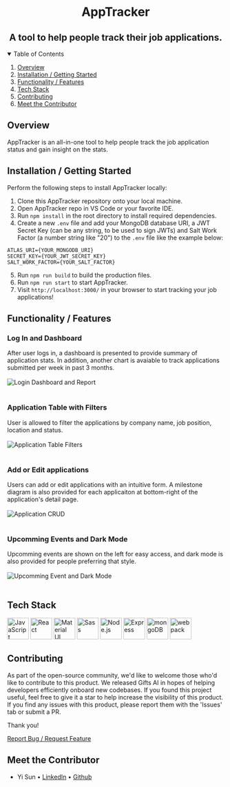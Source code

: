 <p align="center">
  <h1 align="center"><b>AppTracker</b></h1>
</p>
<h2 align="center">
  A tool to help people track their job applications. 
</h2>
  
<!-- TABLE OF CONTENTS -->
<details open="open">
  <summary>Table of Contents</summary>
  <ol>
    <li><a href="#overview">Overview</a></li>
    <li><a href="#installation--getting-started">Installation / Getting Started</a></li>
    <li><a href="#functionality--features">Functionality / Features</a></li>
    <li><a href="#tech-stack">Tech Stack</a></li>
    <li><a href="#contributing">Contributing</a></li>
    <li><a href="#meet-the-contributor">Meet the Contributor</a></li>
  </ol>
</details>

## <b>Overview</b>

<p align="left">
AppTracker is an all-in-one tool to help people track the job application status and gain insight on the stats.
</p>

## <b>Installation / Getting Started</b>

Perform the following steps to install AppTracker locally:

1. Clone this AppTracker repository onto your local machine.
2. Open AppTracker repo in VS Code or your favorite IDE.
3. Run `npm install` in the root directory to install required dependencies.
4. Create a new `.env` file and add your MongoDB database URI, a JWT Secret Key (can be any string, to be used to sign JWTs) and Salt Work Factor (a number string like "20") to the `.env` file like the example below:

```
ATLAS_URI={YOUR_MONGODB_URI}
SECRET_KEY={YOUR_JWT_SECRET_KEY}
SALT_WORK_FACTOR={YOUR_SALT_FACTOR}
```

5. Run `npm run build` to build the production files.
6. Run `npm run start` to start AppTracker.
7. Visit `http://localhost:3000/` in your browser to start tracking your job applications!
   

## <b>Functionality / Features</b>

### Log In and Dashboard

After user logs in, a dashboard is presented to provide summary of application stats. In addition, another chart is avaiable to track applications submitted per week in past 3 months.
<br />
<br />
![Login Dashboard and Report](https://github.com/YiSun88/AppTracker/assets/112419406/070b7d45-0146-4c77-8635-552722b301a5)
<br />
<br />

### Application Table with Filters

User is allowed to filter the applications by company name, job position, location and status.
<br />
<br />
![Application Table Filters](https://github.com/YiSun88/AppTracker/assets/112419406/39dc304c-e0e2-46b4-8146-8a35b91328cc)
<br />
<br />

### Add or Edit applications

Users can add or edit applications with an intuitive form. A milestone diagram is also provided for each applicaiton at bottom-right of the application's detail page.
<br />
<br />
![Application CRUD](https://github.com/YiSun88/AppTracker/assets/112419406/010ebe15-f437-4914-9fad-03ab577f3a81)
<br />
<br />

### Upcomming Events and Dark Mode

Upcomming events are shown on the left for easy access, and dark mode is also provided for people preferring that style.
<br />
<br />
![Upcomming Event and Dark Mode](https://github.com/YiSun88/AppTracker/assets/112419406/5eefc2ae-6afa-4212-8d3d-b8ec6bec01de)
<br />
<br />

## <b>Tech Stack</b>

<div>
	<img width="50" src="https://user-images.githubusercontent.com/25181517/117447155-6a868a00-af3d-11eb-9cfe-245df15c9f3f.png" alt="JavaScript" title="JavaScript"/>
	<img width="50" src="https://user-images.githubusercontent.com/25181517/183897015-94a058a6-b86e-4e42-a37f-bf92061753e5.png" alt="React" title="React"/>
	<img width="50" src="https://user-images.githubusercontent.com/25181517/189716630-fe6c084c-6c66-43af-aa49-64c8aea4a5c2.png" alt="Material UI" title="Material UI"/>
	<img width="50" src="https://user-images.githubusercontent.com/25181517/192158956-48192682-23d5-4bfc-9dfb-6511ade346bc.png" alt="Sass" title="Sass"/>
	<img width="50" src="https://user-images.githubusercontent.com/25181517/183568594-85e280a7-0d7e-4d1a-9028-c8c2209e073c.png" alt="Node.js" title="Node.js"/>
	<img width="50" src="https://user-images.githubusercontent.com/25181517/183859966-a3462d8d-1bc7-4880-b353-e2cbed900ed6.png" alt="Express" title="Express"/>
	<img width="50" src="https://user-images.githubusercontent.com/25181517/182884177-d48a8579-2cd0-447a-b9a6-ffc7cb02560e.png" alt="mongoDB" title="mongoDB"/>
	<img width="50" src="https://user-images.githubusercontent.com/25181517/187955008-981340e6-b4cc-441b-80cf-7a5e94d29e7e.png" alt="webpack" title="webpack"/>
</div>

## <b>Contributing</b>

As part of the open-source community, we'd like to welcome those who'd like to contribute to this product. We released Gifts AI in hopes of helping developers efficiently onboard new codebases. If you found this project useful, feel free to give it a star to help increase the visibility of this product. If you find any issues with this product, please report them with the 'Issues' tab or submit a PR.

Thank you!

  <p align="left">
      <a href="https://github.com/YiSun88/AppTracker/issues">Report Bug / Request Feature</a>
  </p>

## <b>Meet the Contributor</b>

- Yi Sun  • [LinkedIn](https://www.linkedin.com/in/yi-sun-swe/) • [Github](https://github.com/YiSun88)

